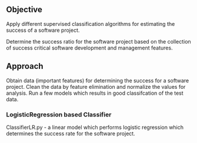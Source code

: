 ## Objective
Apply different supervised classification algorithms for estimating the success of a software project.

Determine the success ratio for the software project based on the collection of success critical software development and management features. 

## Approach 
Obtain data (important features) for determining the success for a software project.
Clean the data by feature elimination and normalize the values for analysis.
Run a few models which results in good classifcation of the test data.

### LogisticRegression based Classifier
ClassifierLR.py - a linear model which performs logistic regression which determines the success rate for the software project.
